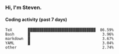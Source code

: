 ### Hi, I'm Steven.

#### Coding activity (past 7 days)
```
TeX       ▓▓▓▓▓▓▓▓▓▓▓▓▓▓▓▓▓▓▓▓▓▓▓▓▓▓▓▓▓▓  86.59%
Bash      ▓                                3.96%
markdown  ▓                                3.67%
YAML      ▓                                3.04%
other                                      2.74%
```

